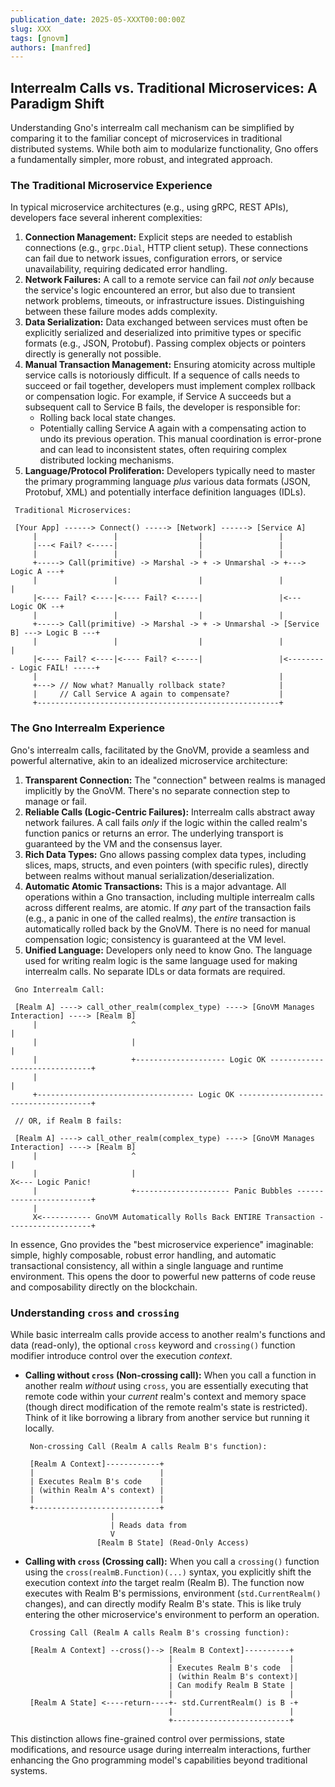 ```yaml
---
publication_date: 2025-05-XXXT00:00:00Z
slug: XXX
tags: [gnovm]
authors: [manfred]
---
```


## Interrealm Calls vs. Traditional Microservices: A Paradigm Shift

Understanding Gno's interrealm call mechanism can be simplified by comparing it to the familiar concept of microservices in traditional distributed systems. While both aim to modularize functionality, Gno offers a fundamentally simpler, more robust, and integrated approach.

### The Traditional Microservice Experience

In typical microservice architectures (e.g., using gRPC, REST APIs), developers face several inherent complexities:

1.  **Connection Management:** Explicit steps are needed to establish connections (e.g., `grpc.Dial`, HTTP client setup). These connections can fail due to network issues, configuration errors, or service unavailability, requiring dedicated error handling.
2.  **Network Failures:** A call to a remote service can fail *not only* because the service's logic encountered an error, but also due to transient network problems, timeouts, or infrastructure issues. Distinguishing between these failure modes adds complexity.
3.  **Data Serialization:** Data exchanged between services must often be explicitly serialized and deserialized into primitive types or specific formats (e.g., JSON, Protobuf). Passing complex objects or pointers directly is generally not possible.
4.  **Manual Transaction Management:** Ensuring atomicity across multiple service calls is notoriously difficult. If a sequence of calls needs to succeed or fail together, developers must implement complex rollback or compensation logic. For example, if Service A succeeds but a subsequent call to Service B fails, the developer is responsible for:
    *   Rolling back local state changes.
    *   Potentially calling Service A again with a compensating action to undo its previous operation.
    This manual coordination is error-prone and can lead to inconsistent states, often requiring complex distributed locking mechanisms.
5.  **Language/Protocol Proliferation:** Developers typically need to master the primary programming language *plus* various data formats (JSON, Protobuf, XML) and potentially interface definition languages (IDLs).

```ascii
 Traditional Microservices:

 [Your App] ------> Connect() -----> [Network] ------> [Service A]
     |                 |                  |                 |
     |---< Fail? <-----|                  |                 |
     |                 |                  |                 |
     +-----> Call(primitive) -> Marshal -> + -> Unmarshal -> +---> Logic A ---+
     |                 |                  |                 |               |
     |<---- Fail? <----|<---- Fail? <-----|                 |<--- Logic OK --+
     |                 |                  |                 |
     +-----> Call(primitive) -> Marshal -> + -> Unmarshal -> [Service B] ---> Logic B ---+
     |                 |                  |                 |                            |
     |<---- Fail? <----|<---- Fail? <-----|                 |<--------- Logic FAIL! -----+
     |                                                      |
     +---> // Now what? Manually rollback state?            |
     |     // Call Service A again to compensate?           |
     +------------------------------------------------------+
```

### The Gno Interrealm Experience

Gno's interrealm calls, facilitated by the GnoVM, provide a seamless and powerful alternative, akin to an idealized microservice architecture:

1.  **Transparent Connection:** The "connection" between realms is managed implicitly by the GnoVM. There's no separate connection step to manage or fail.
2.  **Reliable Calls (Logic-Centric Failures):** Interrealm calls abstract away network failures. A call fails *only* if the logic within the called realm's function panics or returns an error. The underlying transport is guaranteed by the VM and the consensus layer.
3.  **Rich Data Types:** Gno allows passing complex data types, including slices, maps, structs, and even pointers (with specific rules), directly between realms without manual serialization/deserialization.
4.  **Automatic Atomic Transactions:** This is a major advantage. All operations within a Gno transaction, including multiple interrealm calls across different realms, are atomic. If *any* part of the transaction fails (e.g., a panic in one of the called realms), the *entire* transaction is automatically rolled back by the GnoVM. There is no need for manual compensation logic; consistency is guaranteed at the VM level.
5.  **Unified Language:** Developers only need to know Gno. The language used for writing realm logic is the same language used for making interrealm calls. No separate IDLs or data formats are required.

```ascii
 Gno Interrealm Call:

 [Realm A] ----> call_other_realm(complex_type) ----> [GnoVM Manages Interaction] ----> [Realm B]
     |                     ^                                                            |
     |                     |                                                            |
     |                     +-------------------- Logic OK ------------------------------+
     |                                                                                  |
     +----------------------------------- Logic OK -------------------------------------+

 // OR, if Realm B fails:

 [Realm A] ----> call_other_realm(complex_type) ----> [GnoVM Manages Interaction] ----> [Realm B]
     |                     ^                                                            |
     |                     |                                                            X<--- Logic Panic!
     |                     +--------------------- Panic Bubbles ------------------------+
     |
     X<----------- GnoVM Automatically Rolls Back ENTIRE Transaction -------------------+

```

In essence, Gno provides the "best microservice experience" imaginable: simple, highly composable, robust error handling, and automatic transactional consistency, all within a single language and runtime environment. This opens the door to powerful new patterns of code reuse and composability directly on the blockchain.

### Understanding `cross` and `crossing`

While basic interrealm calls provide access to another realm's functions and data (read-only), the optional `cross` keyword and `crossing()` function modifier introduce control over the execution *context*.

*   **Calling without `cross` (Non-crossing call):** When you call a function in another realm *without* using `cross`, you are essentially executing that remote code within your *current* realm's context and memory space (though direct modification of the remote realm's state is restricted). Think of it like borrowing a library from another service but running it locally.

    ```ascii
     Non-crossing Call (Realm A calls Realm B's function):

     [Realm A Context]------------+
     |                            |
     | Executes Realm B's code    |
     | (within Realm A's context) |
     |                            |
     +----------------------------+
                       |
                       | Reads data from
                       V
                    [Realm B State] (Read-Only Access)
    ```

*   **Calling with `cross` (Crossing call):** When you call a `crossing()` function using the `cross(realmB.Function)(...)` syntax, you explicitly shift the execution context *into* the target realm (Realm B). The function now executes with Realm B's permissions, environment (`std.CurrentRealm()` changes), and can directly modify Realm B's state. This is like truly entering the other microservice's environment to perform an operation.

    ```ascii
     Crossing Call (Realm A calls Realm B's crossing function):

     [Realm A Context] --cross()--> [Realm B Context]----------+
                                    |                          |
                                    | Executes Realm B's code  |
                                    | (within Realm B's context)|
                                    | Can modify Realm B State |
                                    |                          |
     [Realm A State] <----return----+- std.CurrentRealm() is B -+
                                    |                          |
                                    +--------------------------+
    ```

This distinction allows fine-grained control over permissions, state modifications, and resource usage during interrealm interactions, further enhancing the Gno programming model's capabilities beyond traditional systems.